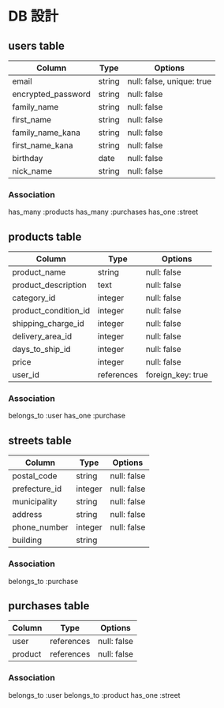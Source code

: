 # DB 設計

## users table

| Column             | Type                | Options                              |
|--------------------|---------------------|--------------------------------------|
| email              | string              | null: false, unique: true            |
| encrypted_password | string              | null: false                          |
| family_name        | string              | null: false                          |
| first_name         | string              | null: false                          |
| family_name_kana   | string              | null: false                          |
| first_name_kana    | string              | null: false                          |
| birthday           | date                | null: false                          |
| nick_name          | string              | null: false                          |

### Association
has_many :products
has_many :purchases
has_one :street


## products table

| Column                                 | Type       | Options                        |
|----------------------------------------|------------|--------------------------------|
| product_name                           | string     | null: false                    |
| product_description                    | text       | null: false                    |
| category_id                            | integer    | null: false                    |
| product_condition_id                   | integer  　| null: false                    |
| shipping_charge_id                     | integer    | null: false                    |
| delivery_area_id                       | integer    | null: false                    |
| days_to_ship_id                        | integer    | null: false                    |
| price                                  | integer    | null: false                    |
| user_id                                | references | foreign_key: true              |

### Association
belongs_to :user
has_one :purchase



## streets table

| Column          | Type       | Options           |
|-----------------|------------|-------------------|
| postal_code     | string     | null: false       |
| prefecture_id   | integer    | null: false       |
| municipality    | string     | null: false       |
| address         | string     | null: false       |
| phone_number    | integer    | null: false       |
| building        | string     |                   |

### Association
belongs_to :purchase

## purchases table

| Column          | Type       | Options           |
|-----------------|------------|-------------------|
| user            | references | null: false       |
| product         | references | null: false       |

### Association
belongs_to :user
belongs_to :product
has_one :street